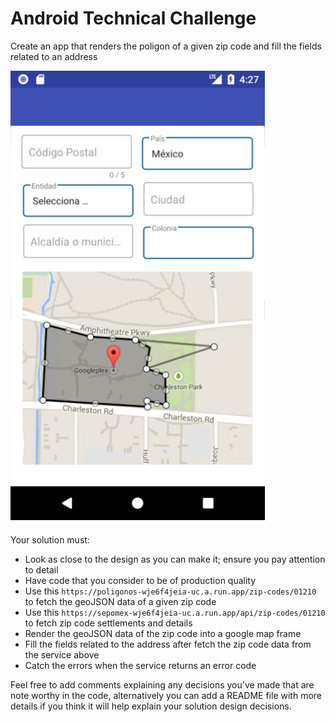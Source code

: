 # Android Technical Challenge
Create an app that renders the poligon of a given zip code and fill the fields related to an address

![](ui.png)

Your solution must:

- Look as close to the design as you can make it; ensure you pay attention to detail
- Have code that you consider to be of production quality
- Use this `https://poligonos-wje6f4jeia-uc.a.run.app/zip-codes/01210`  to fetch the geoJSON data of a given zip code
- Use this `https://sepomex-wje6f4jeia-uc.a.run.app/api/zip-codes/01210`  to fetch zip code settlements and details
- Render the geoJSON data of the zip code into a google map frame 
- Fill the fields related to the address after fetch the zip code data from the service above
- Catch the errors when the service returns an error code

Feel free to add comments explaining any decisions you've made that are note worthy in the code, alternatively you can add a README file with more details if you think it will help explain your solution design decisions.
